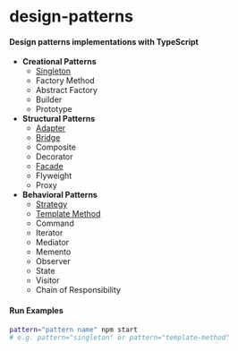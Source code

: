 # design-patterns

#### Design patterns implementations with TypeScript

- **Creational Patterns**
  - [Singleton](/singleton)
  - Factory Method
  - Abstract Factory
  - Builder
  - Prototype
- **Structural Patterns**
  - [Adapter](/adapter)
  - [Bridge](/bridge)
  - Composite
  - Decorator
  - [Facade](/facade)
  - Flyweight
  - Proxy
- **Behavioral Patterns**
  - [Strategy](/strategy)
  - [Template Method](/template-method)
  - Command
  - Iterator
  - Mediator
  - Memento
  - Observer
  - State
  - Visitor
  - Chain of Responsibility

#### Run Examples

```bash
pattern="pattern name" npm start
# e.g. pattern="singleton" or pattern="template-method"
```
